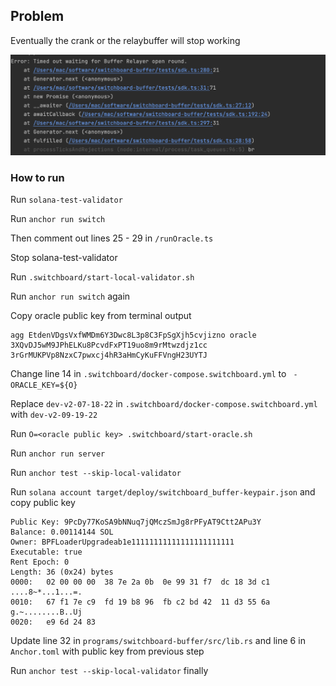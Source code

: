 ## Problem

Eventually the crank or the relaybuffer will stop working

![](./screenshot.png)

### How to run

Run `solana-test-validator`

Run `anchor run switch`

Then comment out lines 25 - 29 in 
`/runOracle.ts`

Stop solana-test-validator

Run `.switchboard/start-local-validator.sh`

Run `anchor run switch` again

Copy oracle public key from terminal output
```
agg EtdenVDgsVxfWMDm6Y3Dwc8L3p8C3FpSgXjh5cvjizno oracle 3XQvDJ5wM9JPhELKu8PcvdFxPT19uo8m9rMtwzdjz1cc 3rGrMUKPVp8NzxC7pwxcj4hR3aHmCyKuFFVngH23UYTJ
```

Change line 14 in `.switchboard/docker-compose.switchboard.yml` to
` - ORACLE_KEY=${O}`

Replace `dev-v2-07-18-22` in `.switchboard/docker-compose.switchboard.yml`
with `dev-v2-09-19-22`

Run `O=<oracle public key> .switchboard/start-oracle.sh`

Run `anchor run server`

Run `anchor test --skip-local-validator`

Run `solana account target/deploy/switchboard_buffer-keypair.json`
and copy public key
```
Public Key: 9PcDy77KoSA9bNNuq7jQMczSmJg8rPFyAT9Ctt2APu3Y
Balance: 0.00114144 SOL
Owner: BPFLoaderUpgradeab1e11111111111111111111111
Executable: true
Rent Epoch: 0
Length: 36 (0x24) bytes
0000:   02 00 00 00  38 7e 2a 0b  0e 99 31 f7  dc 18 3d c1   ....8~*...1...=.
0010:   67 f1 7e c9  fd 19 b8 96  fb c2 bd 42  11 d3 55 6a   g.~........B..Uj
0020:   e9 6d 24 83 
```

Update line 32 in `programs/switchboard-buffer/src/lib.rs`
and line 6 in `Anchor.toml` with public key from previous step

Run `anchor test --skip-local-validator` finally